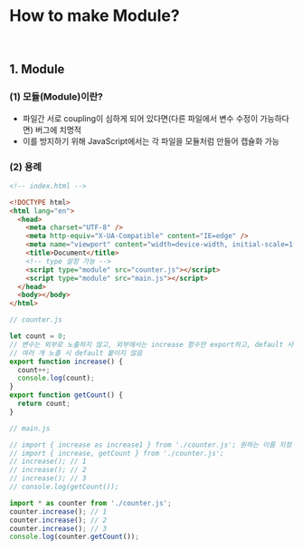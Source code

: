 # How to make Module?

<br/>

## 1. Module

### (1) 모듈(Module)이란?

- 파일간 서로 coupling이 심하게 되어 있다면(다른 파일에서 변수 수정이 가능하다면) 버그에 치명적
- 이를 방지하기 위해 JavaScript에서는 각 파일을 모듈처럼 만들어 캡슐화 가능

### (2) 용례

```html
<!-- index.html -->

<!DOCTYPE html>
<html lang="en">
  <head>
    <meta charset="UTF-8" />
    <meta http-equiv="X-UA-Compatible" content="IE=edge" />
    <meta name="viewport" content="width=device-width, initial-scale=1.0" />
    <title>Document</title>
    <!-- type 설정 가능 -->
    <script type="module" src="counter.js"></script>
    <script type="module" src="main.js"></script>
  </head>
  <body></body>
</html>
```

```javascript
// counter.js

let count = 0;
// 변수는 외부로 노출하지 않고, 외부에서는 increase 함수만 export하고, default 사용
// 여러 개 노출 시 default 붙이지 않음
export function increase() {
  count++;
  console.log(count);
}
export function getCount() {
  return count;
}
```

```javascript
// main.js

// import { increase as increase1 } from './counter.js'; 원하는 이름 지정 가능
// import { increase, getCount } from './counter.js';
// increase(); // 1
// increase(); // 2
// increase(); // 3
// console.log(getCount());

import * as counter from './counter.js';
counter.increase(); // 1
counter.increase(); // 2
counter.increase(); // 3
console.log(counter.getCount());
```
